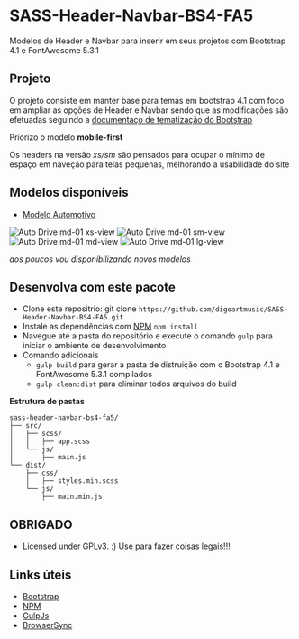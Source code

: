 SASS-Header-Navbar-BS4-FA5
===

Modelos de Header e Navbar para inserir em seus projetos com Bootstrap 4.1 e FontAwesome 5.3.1

Projeto
---

O projeto consiste em manter base para temas em bootstrap 4.1 com foco em ampliar as opções de Header e Navbar sendo que as modificações são efetuadas seguindo a [documentaço de tematização do Bootstrap](https://getbootstrap.com/docs/4.1/getting-started/theming/)

Priorizo o modelo **mobile-first**

Os headers na versão *xs/sm* são pensados para ocupar o mínimo de espaço em naveção para telas pequenas, melhorando a usabilidade do site


Modelos disponíveis
---
* [Modelo Automotivo](https://digoartmusic.github.io/SASS-Header-Navbar-BS4-FA5/dist/header-autodrive.html)

![Auto Drive md-01 xs-view](https://digoartmusic.github.io/SASS-Header-Navbar-BS4-FA5/src/ex-img/auto01-xs.png)
![Auto Drive md-01 sm-view](https://digoartmusic.github.io/SASS-Header-Navbar-BS4-FA5/src/ex-img/auto01-sm.png)
![Auto Drive md-01 md-view](https://digoartmusic.github.io/SASS-Header-Navbar-BS4-FA5/src/ex-img/auto01-md.png)
![Auto Drive md-01 lg-view](https://digoartmusic.github.io/SASS-Header-Navbar-BS4-FA5/src/ex-img/auto01-lg.png)

*aos poucos vou disponibilizando novos modelos*


Desenvolva com este pacote
---

* Clone este repositrio: git clone `https://github.com/digoartmusic/SASS-Header-Navbar-BS4-FA5.git`
* Instale as dependências com [NPM](https://www.npmjs.com) `npm install`
* Navegue até a pasta do repositório e execute o comando `gulp` para iniciar o ambiente de desenvolvimento
* Comando adicionais
  * `gulp build` para gerar a pasta de distruição com o Bootstrap 4.1 e FontAwesome 5.3.1 compilados
  * `gulp clean:dist` para eliminar todos arquivos do build


**Estrutura de pastas**
```
sass-header-navbar-bs4-fa5/
├── src/
│   ├── scss/
│   │   ├── app.scss
│   └── js/
│       ├── main.js
└── dist/
    ├── css/
    │   ├── styles.min.scss
    └── js/
        ├── main.min.js
```

OBRIGADO
---

* Licensed under GPLv3. :) Use para fazer coisas legais!!!

Links úteis
---

* [Bootstrap](https://getbootstrap.com/docs/4.1/getting-started/introduction/)
* [NPM](https://www.npmjs.com)
* [GulpJs](https://gulpjs.com)
* [BrowserSync](https://browsersync.io/docs/)


